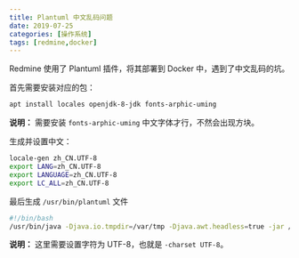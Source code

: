 ```yaml
---
title: Plantuml 中文乱码问题
date: 2019-07-25
categories: [操作系统]
tags: [redmine,docker]
---
```


Redmine 使用了 Plantuml 插件，将其部署到 Docker 中，遇到了中文乱码的坑。

首先需要安装对应的包：

```bash
apt install locales openjdk-8-jdk fonts-arphic-uming
```

**说明：** 需要安装 `fonts-arphic-uming` 中文字体才行，不然会出现方块。

生成并设置中文：

```bash
locale-gen zh_CN.UTF-8
export LANG=zh_CN.UTF-8
export LANGUAGE=zh_CN.UTF-8
export LC_ALL=zh_CN.UTF-8
```

最后生成 `/usr/bin/plantuml` 文件

```bash
#!/bin/bash
/usr/bin/java -Djava.io.tmpdir=/var/tmp -Djava.awt.headless=true -jar /usr/bin/plantuml.jar -charset UTF-8 ${@}
```

**说明：** 这里需要设置字符为 UTF-8，也就是 `-charset UTF-8`。
